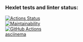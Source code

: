 ### Hexlet tests and linter status:
[![Actions Status](https://github.com/KateLuch/java-project-lvl1/workflows/hexlet-check/badge.svg)](https://github.com/KateLuch/java-project-lvl1/actions)  
[![Maintainability](https://api.codeclimate.com/v1/badges/a99a88d28ad37a79dbf6/maintainability)](https://codeclimate.com/github/codeclimate/codeclimate/maintainability)  
[![GitHub Actions](https://github.com/KateLuch/java-project-lvl1/actions/workflows/github-actions.yml/badge.svg)](https://github.com/KateLuch/java-project-lvl1/actions/workflows/github-actions/actions)  
[asciinema](https://asciinema.org/a/sxF2DgR1R23YMLZjkGI7DTKf1)
